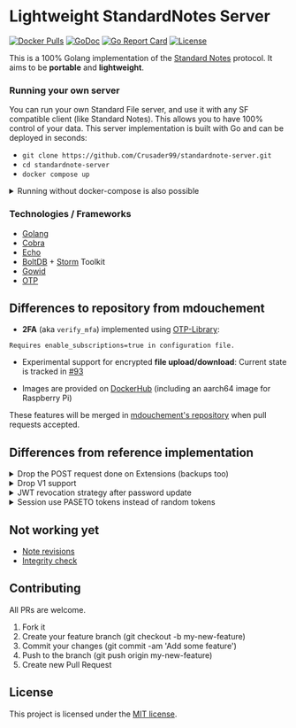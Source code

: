 # Lightweight StandardNotes Server

[![Docker Pulls](https://img.shields.io/docker/pulls/crusaders/standardnote-server)](https://hub.docker.com/r/crusaders/standardnote-server)
[![GoDoc](https://img.shields.io/badge/godoc-reference-blue.svg)](https://pkg.go.dev/github.com/mdouchement/standardfile)
[![Go Report Card](https://goreportcard.com/badge/github.com/mdouchement/standardfile)](https://goreportcard.com/report/github.com/mdouchement/standardfile)
[![License](https://img.shields.io/github/license/mdouchement/standardfile.svg)](http://opensource.org/licenses/MIT)

This is a 100% Golang implementation of the [Standard Notes](https://docs.standardnotes.com/specification/sync) protocol. It aims to be **portable** and **lightweight**.

### Running your own server

You can run your own Standard File server, and use it with any SF compatible client (like Standard Notes).
This allows you to have 100% control of your data.
This server implementation is built with Go and can be deployed in seconds:

- `git clone https://github.com/Crusader99/standardnote-server.git`
- `cd standardnote-server`
- `docker compose up`

<details>
<summary>Running without docker-compose is also possible</summary>

`docker run -p 5000:5000 -v $(pwd)/db:/etc/standardfile/database:z -v $(pwd)/standardfile.yml:/etc/standardfile/standardfile.yml:z -it crusaders/standardnote-server`

</details>

### Technologies / Frameworks

- [Golang](https://go.dev/)
- [Cobra](https://github.com/spf13/cobra)
- [Echo](https://github.com/labstack/echo)
- [BoltDB](https://github.com/etcd-io/bbolt) + [Storm](https://github.com/asdine/storm) Toolkit
- [Gowid](https://github.com/gcla/gowid)
- [OTP](https://github.com/pquerna/otp)


## Differences to repository from mdouchement

* **2FA** (aka `verify_mfa`) implemented using [OTP-Library](https://github.com/pquerna/otp):
```
Requires enable_subscriptions=true in configuration file.
```

* Experimental support for encrypted **file upload/download**: Current state is tracked in [#93](https://github.com/mdouchement/standardfile/pull/93)

* Images are provided on [DockerHub](https://hub.docker.com/r/crusaders/standardnote-server) (including an aarch64 image for Raspberry Pi)

These features will be merged in [mdouchement's repository](https://github.com/mdouchement/standardfile) when pull requests accepted.


## Differences from reference implementation

<details>
<summary>Drop the POST request done on Extensions (backups too)</summary>

> This feature is pretty undocumented and I feel uncomfortable about the outgoing traffic from my server on unknown URLs.

</details>

<details>
<summary>Drop V1 support</summary>

> All stuff used in v1 and not in v2 nor v3

</details>

<details>
<summary>JWT revocation strategy after password update</summary>

> Reference implementation use a pw_hash claim to check if the user has changed their pw and thus forbid them from access if they have an old jwt.

<hr>

> Here we will revoke JWT based on its `iat` claim and `User.PasswordUpdatedAt` field.
> Looks more safer than publicly expose any sort of password stuff.
> See `internal/server/middlewares/current_user.go`

</details>

<details>
<summary>Session use PASETO tokens instead of random tokens</summary>

> Here we will be using PASETO to strengthen authentication to ensure that the tokens are issued by the server.

</details>

## Not working yet

- [Note revisions](https://github.com/mdouchement/standardfile/issues/31)
- [Integrity check](https://github.com/mdouchement/standardfile/issues/75)

## Contributing

All PRs are welcome.

1. Fork it
2. Create your feature branch (git checkout -b my-new-feature)
3. Commit your changes (git commit -am 'Add some feature')
4. Push to the branch (git push origin my-new-feature)
5. Create new Pull Request

## License

This project is licensed under the [MIT license](https://github.com/Crusader99/standardnote-server/blob/master/LICENSE).
